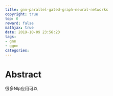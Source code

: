 ```yaml
---
title: gnn-parallel-gated-graph-neural-networks
copyright: true
top: 0
reward: false
mathjax: true
date: 2019-10-09 23:56:23
tags:
- gnn
- ggnn
categories:
---
```


# Abstract

很多Nlp应用可以